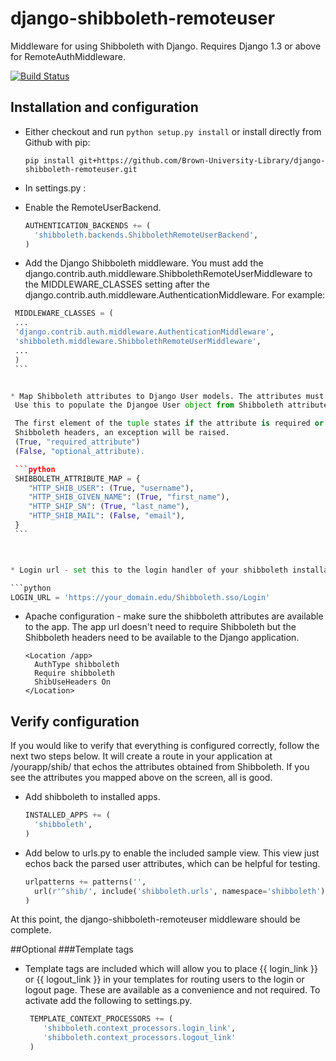 django-shibboleth-remoteuser
============================

Middleware for using Shibboleth with Django.  Requires Django 1.3 or above for RemoteAuthMiddleware.

[![Build Status](https://secure.travis-ci.org/Brown-University-Library/django-shibboleth-remoteuser.png?branch=master)](http://travis-ci.org/Brown-University-Library/django-shibboleth-remoteuser)

Installation and configuration
------
 * Either checkout and run ```python setup.py install``` or install directly from Github with pip:

   ```
   pip install git+https://github.com/Brown-University-Library/django-shibboleth-remoteuser.git
   ```

 * In settings.py :

  * Enable the RemoteUserBackend.

    ```python
    AUTHENTICATION_BACKENDS += (
      'shibboleth.backends.ShibbolethRemoteUserBackend',
    )
    ```

  * Add the Django Shibboleth middleware.
    You must add the django.contrib.auth.middleware.ShibbolethRemoteUserMiddleware to the MIDDLEWARE_CLASSES setting after the django.contrib.auth.middleware.AuthenticationMiddleware.
    For example:

   ```python
    MIDDLEWARE_CLASSES = (
    ...
    'django.contrib.auth.middleware.AuthenticationMiddleware',
    'shibboleth.middleware.ShibbolethRemoteUserMiddleware',
    ...
    )
    ```


  * Map Shibboleth attributes to Django User models. The attributes must be stated in the form they have in the HTTP headers.
    Use this to populate the Djangoe User object from Shibboleth attributes. A username is always required.

    The first element of the tuple states if the attribute is required or not. If a reqired element is not found in the parsed 
    Shibboleth headers, an exception will be raised.
    (True, "required_attribute")
    (False, "optional_attribute).

    ```python
    SHIBBOLETH_ATTRIBUTE_MAP = {
       "HTTP_SHIB_USER": (True, "username"),
       "HTTP_SHIB_GIVEN_NAME": (True, "first_name"),
       "HTTP_SHIP_SN": (True, "last_name"),
       "HTTP_SHIB_MAIL": (False, "email"),
    }
    ```



  * Login url - set this to the login handler of your shibboleth installation. In most cases, this will be something like:

   ```python
   LOGIN_URL = 'https://your_domain.edu/Shibboleth.sso/Login'
   ```

 * Apache configuration - make sure the shibboleth attributes are available to the app.  The app url doesn't need to require Shibboleth but the Shibboleth headers need to be available to the Django application.  

    ```
    <Location /app>
      AuthType shibboleth
      Require shibboleth
      ShibUseHeaders On
    </Location>
    ```

Verify configuration
--------
If you would like to verify that everything is configured correctly, follow the next two steps below.  It will create a route in your application at /yourapp/shib/ that echos the attributes obtained from Shibboleth.  If you see the attributes you mapped above on the screen, all is good.  
 * Add shibboleth to installed apps.

    ```python
    INSTALLED_APPS += (
      'shibboleth',
    )
    ```

 * Add below to urls.py to enable the included sample view.  This view just echos back the parsed user attributes, which can be helpful for testing.

    ```python
    urlpatterns += patterns('',
      url(r'^shib/', include('shibboleth.urls', namespace='shibboleth')),
    )
    ```

At this point, the django-shibboleth-remoteuser middleware should be complete.

##Optional
###Template tags
 * Template tags are included which will allow you to place {{ login_link }} or {{ logout_link }} in your templates for routing users to the login or logout page.  These are available as a convenience and not required.  To activate add the following to settings.py.

   ```python
    TEMPLATE_CONTEXT_PROCESSORS += (
       'shibboleth.context_processors.login_link',
       'shibboleth.context_processors.logout_link'
    )
   ```


